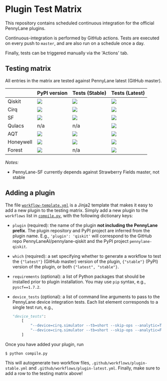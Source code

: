 # Plugin Test Matrix

This repository contains scheduled continuous integration for the official PennyLane plugins.

Continuous-integration is performed by GitHub actions. Tests are executed on every push to `master`,
and are also run on a schedule once a day.

Finally, tests can be triggered manually via the 'Actions' tab.

## Testing matrix

All entries in the matrix are tested against PennyLane latest (GitHub master).

|           | PyPI version                                                                                   | Tests (Stable)                                                                                                                                                                                                                            | Tests (Latest)                                                                                                                                                                                                                            |
|:----------|:-----------------------------------------------------------------------------------------------|:------------------------------------------------------------------------------------------------------------------------------------------------------------------------------------------------------------------------------------------|:------------------------------------------------------------------------------------------------------------------------------------------------------------------------------------------------------------------------------------------|
| Qiskit    | ![](https://img.shields.io/pypi/v/pennylane-qiskit?color=green&label=%20&style=flat-square)    | [![](https://img.shields.io/github/workflow/status/PennyLaneAI/plugin-test-matrix/qiskit-stable?label=%20&logo=github&style=flat-square)](https://github.com/PennyLaneAI/plugin-test-matrix/actions?query=workflow%3Aqiskit-stable)       | [![](https://img.shields.io/github/workflow/status/PennyLaneAI/plugin-test-matrix/qiskit-latest?label=%20&logo=github&style=flat-square)](https://github.com/PennyLaneAI/plugin-test-matrix/actions?query=workflow%3Aqiskit-latest)       |
| Cirq      | ![](https://img.shields.io/pypi/v/pennylane-cirq?color=green&label=%20&style=flat-square)      | [![](https://img.shields.io/github/workflow/status/PennyLaneAI/plugin-test-matrix/cirq-stable?label=%20&logo=github&style=flat-square)](https://github.com/PennyLaneAI/plugin-test-matrix/actions?query=workflow%3Acirq-stable)           | [![](https://img.shields.io/github/workflow/status/PennyLaneAI/plugin-test-matrix/cirq-latest?label=%20&logo=github&style=flat-square)](https://github.com/PennyLaneAI/plugin-test-matrix/actions?query=workflow%3Acirq-latest)           |
| SF        | ![](https://img.shields.io/pypi/v/pennylane-sf?color=green&label=%20&style=flat-square)        | [![](https://img.shields.io/github/workflow/status/PennyLaneAI/plugin-test-matrix/sf-stable?label=%20&logo=github&style=flat-square)](https://github.com/PennyLaneAI/plugin-test-matrix/actions?query=workflow%3Asf-stable)               | [![](https://img.shields.io/github/workflow/status/PennyLaneAI/plugin-test-matrix/sf-latest?label=%20&logo=github&style=flat-square)](https://github.com/PennyLaneAI/plugin-test-matrix/actions?query=workflow%3Asf-latest)               |
| Qulacs    | n/a                                                                                            | n/a                                                                                                                                                                                                                                       | [![](https://img.shields.io/github/workflow/status/PennyLaneAI/plugin-test-matrix/qulacs-latest?label=%20&logo=github&style=flat-square)](https://github.com/PennyLaneAI/plugin-test-matrix/actions?query=workflow%3Aqulacs-latest)       |
| AQT       | ![](https://img.shields.io/pypi/v/pennylane-aqt?color=green&label=%20&style=flat-square)       | [![](https://img.shields.io/github/workflow/status/PennyLaneAI/plugin-test-matrix/aqt-stable?label=%20&logo=github&style=flat-square)](https://github.com/PennyLaneAI/plugin-test-matrix/actions?query=workflow%3Aaqt-stable)             | [![](https://img.shields.io/github/workflow/status/PennyLaneAI/plugin-test-matrix/aqt-latest?label=%20&logo=github&style=flat-square)](https://github.com/PennyLaneAI/plugin-test-matrix/actions?query=workflow%3Aaqt-latest)             |
| Honeywell | ![](https://img.shields.io/pypi/v/pennylane-honeywell?color=green&label=%20&style=flat-square) | [![](https://img.shields.io/github/workflow/status/PennyLaneAI/plugin-test-matrix/honeywell-stable?label=%20&logo=github&style=flat-square)](https://github.com/PennyLaneAI/plugin-test-matrix/actions?query=workflow%3Ahoneywell-stable) | [![](https://img.shields.io/github/workflow/status/PennyLaneAI/plugin-test-matrix/honeywell-latest?label=%20&logo=github&style=flat-square)](https://github.com/PennyLaneAI/plugin-test-matrix/actions?query=workflow%3Ahoneywell-latest) |
| Forest    | ![](https://img.shields.io/pypi/v/pennylane-forest?color=green&label=%20&style=flat-square)    | n/a                                                                                                                                                                                                                                       | [![](https://img.shields.io/github/workflow/status/PennyLaneAI/plugin-test-matrix/forest-latest?label=%20&logo=github&style=flat-square)](https://github.com/PennyLaneAI/plugin-test-matrix/actions?query=workflow%3Aforest-latest)       |

*Notes:*

* PennyLane-SF currently depends against Strawberry Fields master, not stable

## Adding a plugin

The file [`workflow-template.yml`](workflow-template.yml) is a Jinja2 template that makes it easy to
add a new plugin to the testing matrix. Simply add a new plugin to the `workflows` list in
[`compile.py`](compile.py), with the following dictionary keys:

* `plugin` (required): the name of the plugin **not including the PennyLane prefix**. The plugin
  repository and PyPI project are inferred from the plugin name. E.g., `'plugin': 'qiskit'` will
  correspond to the GitHub repo PennyLaneAI/pennylane-qiskit and the PyPI project
  `pennylane-qiskit`.

* `which` (required): a set specifying whether to generate a workflow to test the `{"latest"}`
  (GitHub master) version of the plugin, `{"stable"}` (PyPI) version of the plugin, or both `{"latest", "stable"}`.

* `requirements` (optional): a list of Python packages that should be installed prior to plugin
  installation. You may use `pip` syntax, e.g., `pyscf==1.7.2`.

* `device_tests` (optional): a list of command line arguments to pass to the PennyLane device
  integration tests. Each list element corresponds to a single test run, e.g.,

  ```python
  "device_tests":
      [
          "--device=cirq.simulator --tb=short --skip-ops --analytic=True",
          "--device=cirq.simulator --tb=short --skip-ops --analytic=False --shots=8000"
      ]
  ```

Once you have added your plugin, run

```console
$ python compile.py
```

This will autogenerate two workflow files, `.github/workflows/plugin-stable.yml` and
`.github/workflows/plugin-latest.yml`. Finally, make sure to add a row to the testing matrix above!
